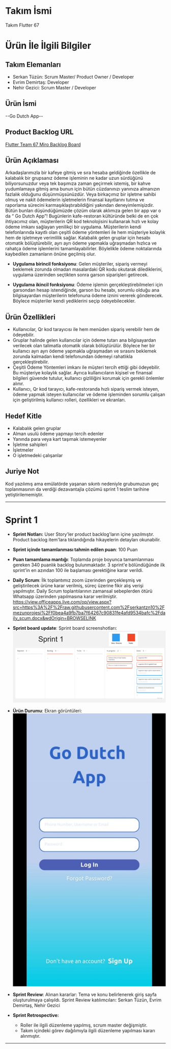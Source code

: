 # **Takım İsmi**

Takım Flutter 67

# Ürün İle İlgili Bilgiler

## Takım Elemanları
- Serkan Tüzün: Scrum Master/ Product Owner / Developer
- Evrim Demirtaş: Developer
- Nehir Gezici: Scrum Master / Developer

## Ürün İsmi

--Go Dutch App--

## Product Backlog URL

[Flutter Team 67 Miro Backlog Board](https://miro.com/app/board/uXjVM9kohfU=/)

## Ürün Açıklaması

Arkadaşlarımızla bir kafeye gitmiş ve sıra hesaba geldiğinde özellikle de kalabalık bir grupsanız ödeme işleminin ne kadar uzun sürdüğünü biliyorsunuzdur veya tek başımıza zaman geçirmek istemiş, bir kahve yudumlamaya gitmiş ama bunun için bütün cüzdanınızı yanınıza almanızın fazlalık olduğunu düşünmüşsünüzdür. Veya birkaçımız bir işletme sahibi olmuş ve nakit ödemelerin işletmelerin finansal kayıtlarını tutma ve raporlama sürecini karmaşıklaştırabildiğini yakından deneyimlemişizdir. Bütün bunları düşündüğümüzde çözüm olarak aklımıza gelen bir app var o da “ Go Dutch App”! 
Bugünlerin kafe-restoran kültüründe belki de en çok ihtiyacımız olan, müşterilerin QR kod teknolojisini kullanarak hızlı ve kolay ödeme imkanı sağlayan yenilikçi bir uygulama. Müşterilerin kendi telefonlarında kayıtlı olan çeşitli ödeme yöntemleri ile hem müşteriye kolaylık hem de işletmeye verimlilik sağlar. Kalabalık gelen gruplar için hesabı otomatik bölüştürebilir, ayrı ayrı ödeme yapmakla uğraşmadan hızlıca ve rahatça ödeme işlemlerini tamamlayabilirler. Böylelikle ödeme noktalarında kaybedilen zamanların önüne geçilmiş olur. 

- **Uygulama birincil fonksiyonu**: Gelen müşteriler, sipariş vermeyi beklemek zorunda olmadan masalardaki QR kodu okutarak dilediklerini, uygulama üzerinden seçtikten sonra garson siparişleri getirecek.

- **Uygulama ikincil fonksiyonu**: Ödeme işlemin gerçekleştirebilmeleri için garsondan hesap istendiğinde, garson bu hesabı, sorumlu olduğu ana bilgisayardan müşterilerin telefonuna ödeme iznini vererek gönderecek. Böylece müşteriler kendi yediklerini seçip ödeyebilecekler. 

## Ürün Özellikleri

-  Kullanıcılar, Qr kod tarayıcısı ile hem menüden sipariş verebilir hem de ödeyebilir.
-  Gruplar halinde gelen kullanıcılar için ödeme tutarı ana bilgisayardan verilecek olan talimatla otomatik olarak bölüştürülür. Böylece her bir kullanıcı ayrı ayrı ödeme yapmakla uğraşmadan ve sırasını beklemek zorunda kalmadan kendi telefonundan ödemeyi rahatlıkla gerçekleştirebilir.
-  Çeşitli Ödeme Yöntemleri imkanı ile müşteri tercih ettiği gibi ödeyebilir. Bu müşteriye kolaylık sağlar. Ayrıca kullanıcıların kişisel ve finansal bilgileri güvende tutulur, kullanıcı gizliliğini korumak için gerekli önlemler alınır.
-  Kullanıcı, Qr kod tarayıcı, kafe-restoranda hızlı sipariş vermek isteyen, ödeme yapmak isteyen kullanıcılar ve ödeme işleminden sorumlu çalışan için geliştirilmiş kullanıcı rolleri, özellikleri ve ekranları.


## Hedef Kitle

- Kalabalık gelen gruplar
- Alman usulü ödeme yapmayı tercih edenler
- Yanında para veya kart taşımak istemeyenler
- İşletme sahipleri 
- İşletmeler
- O işletmedeki çalışanlar


## Juriye Not

Kod yazılımış ama emülatörde yaşanan sıkıntı nedeniyle grubumuzun geç toplanmasının da verdiği dezavantajla çözümü sprint 1 teslim tarihine yetiştirilememiştir.


---

# Sprint 1
- **Sprint Notları:** User Story'ler product backlog'ların içine yazılmıştır. Product backlog item'lara tıklandığında hikayelerin detayları okunabilir.

- **Sprint içinde tamamlanması tahmin edilen puan**: 100 Puan


- **Puan tamamlama mantığı**: Toplamda proje boyunca tamamlanması gereken 340 puanlık backlog bulunmaktadır. 3 sprint'e bölündüğünde ilk sprint'in en azından 100 ile başlaması gerektiğine karar verildi.


- **Daily Scrum**: İlk toplantımız zoom üzerinden gerçekleşmiş ve geliştirilecek ürüne karar verilmiş, süreç üzerine fikir alış verişi yapılmıştır. Daily Scrum toplantılarının zamansal sebeplerden ötürü Whatsapp üzerinden yapılmasına karar verilmiştir.
https://view.officeapps.live.com/op/view.aspx?src=https%3A%2F%2Fraw.githubusercontent.com%2Fserkantzn10%2Fmezunprojesi%2Ff0bea4a9fb7ba7f64267c90831fe4afd9534bafc%2Fdaily_scum.docx&wdOrigin=BROWSELINK

- **Sprint board update**: Sprint board screenshotları: 
![Backlog 1](https://github.com/serkantzn10/mezunprojesi/blob/main/flutter_team_67_board.jpg) 


- **Ürün Durumu**: Ekran görüntüleri:
![Secreenshot 1](https://github.com/serkantzn10/mezunprojesi/blob/main/login.jpg)

- **Sprint Review**: 
Alınan kararlar: Tema ve konu belirlenerek giriş sayfa oluşturulmaya çalışıldı.
Sprint Review katılımcıları: Serkan Tüzün, Evrim Demirtaş, Nehir Gezici

- **Sprint Retrospective:**
  - Roller ile ilgili düzenleme yapılmış, scrum master değişmiştir.
  - Takım içindeki görev dağılımıyla ilgili düzenleme yapılması kararı alınmıştır.
  
 


---

